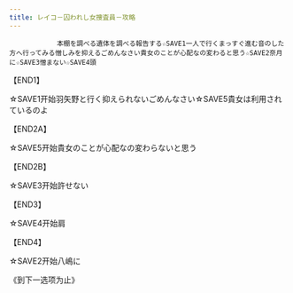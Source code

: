 ```yaml
---
title: レイコ－囚われし女捜査員－攻略
---
```


                本棚を調べる遺体を調べる報告する☆SAVE1一人で行くまっすぐ進む音のした方へ行ってみる憎しみを抑えるごめんなさい貴女のことが心配なの変わると思う☆SAVE2奈月に☆SAVE3憎まない☆SAVE4頭

【END1】

☆SAVE1开始羽矢野と行く抑えられないごめんなさい☆SAVE5貴女は利用されているのよ

【END2A】

☆SAVE5开始貴女のことが心配なの変わらないと思う

【END2B】

☆SAVE3开始許せない

【END3】

☆SAVE4开始肩

【END4】

☆SAVE2开始八嶋に

《到下一选项为止》
              
